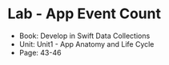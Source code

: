 #  Lab - App Event Count 

- Book: Develop in Swift Data Collections
- Unit: Unit1 - App Anatomy and Life Cycle
- Page: 43-46
